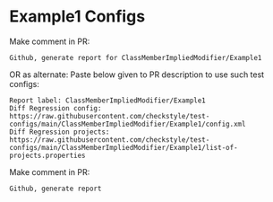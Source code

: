 # Example1 Configs
Make comment in PR:
```
Github, generate report for ClassMemberImpliedModifier/Example1
```
OR as alternate:
Paste below given to PR description to use such test configs:
```
Report label: ClassMemberImpliedModifier/Example1
Diff Regression config: https://raw.githubusercontent.com/checkstyle/test-configs/main/ClassMemberImpliedModifier/Example1/config.xml
Diff Regression projects: https://raw.githubusercontent.com/checkstyle/test-configs/main/ClassMemberImpliedModifier/Example1/list-of-projects.properties
```
Make comment in PR:
```
Github, generate report
```
